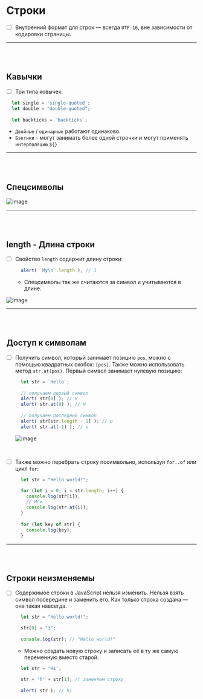 # Строки

- [ ] Внутренний формат для строк — всегда `UTF-16`, вне зависимости от кодировки страницы.

<hr>
<br>
<br>

<h2>Кавычки</h2>

- [ ] Три типа ковычек:

```javascript
  let single = 'single-quoted';
  let double = "double-quoted";
  
  let backticks = `backticks`;
```

  + `Двойные` / `одинарные` работают одинаково.
  + `Бэктики` - могут занимать более одной строчки и могут применять `интерполяцию` `${}`

<hr>
<br>
<br>

<h2>Спецсимволы</h2>

![image](https://github.com/acidshotgun/learn-js-vanilla/assets/117285472/c31d3be6-ea2f-4a25-9e08-5301a54dd78b)

<hr>
<br>
<br>

<h2>length - Длина строки</h2>

- [ ] Свойство `length` содержит длину строки:

  ```javascript
    alert( `My\n`.length ); // 3
  ```

    + Спецсимволы так же считаются за символ и учитываются в длине.
     
![image](https://github.com/acidshotgun/learn-js-vanilla/assets/117285472/72ade195-0892-4bc5-b605-685a51019e4c)

<hr>
<br>
<br>

<h2>Доступ к символам</h2>

- [ ] Получить символ, который занимает позицию `pos`, можно с помощью квадратных скобок: `[pos]`. Также можно использовать метод `str.at(pos)`. Первый символ занимает нулевую позицию:

  ```javascript
    let str = `Hello`;
    
    // получаем первый символ
    alert( str[0] ); // H
    alert( str.at(0) ); // H
    
    // получаем последний символ
    alert( str[str.length - 1] ); // o
    alert( str.at(-1) ); // o
  ```

  ![image](https://github.com/acidshotgun/learn-js-vanilla/assets/117285472/2787e412-a659-4d64-b787-c4fe4e3e1694)

<br>

- [ ] Также можно перебрать строку посимвольно, используя `for..of` или цикл `for`:

  ```javascript
    let str = "Hello world!";

    for (let i = 0; i < str.length; i++) {
      console.log(str[i]);
      // Или
      console.log(str.at(i));
    }
    
    for (let key of str) {
      console.log(key);
    }
  ```

<hr>
<br>
<br>

<h2>Строки неизменяемы</h2>

- [ ] Содержимое строки в JavaScript нельзя изменить. Нельзя взять символ посередине и заменить его. Как только строка создана — она такая навсегда.

  ```javascript
    let str = "Hello world!";

    str[0] = "З";
    
    console.log(str); // "Hello world!"
  ```

    + Можно создать новую строку и записать её в ту же самую переменную вместо старой.
     
    ```javascript
      let str = 'Hi';

      str = 'h' + str[1]; // заменяем строку
      
      alert( str ); // hi
    ```
